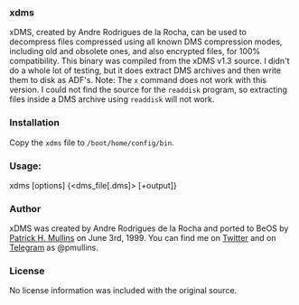 ### xdms

xDMS, created by Andre Rodrigues de la Rocha, can be used to decompress files compressed using all known DMS compression modes, including old and obsolete ones, and also encrypted files, for 100% compatibility. This binary was compiled from the xDMS v1.3 source. I didn't do a whole lot of testing, but it does extract DMS archives and then write them to disk as ADF's. Note: The `x` command does not work with this version. I could not find the source for the `readdisk` program, so extracting files inside a DMS archive using `readdisk` will not work.

### Installation

Copy the `xdms` file to `/boot/home/config/bin`.

### Usage:

xdms [options] <command> {<dms_file[.dms]> [+output]}

### Author
xDMS was created by Andre Rodrigues de la Rocha and ported to BeOS by [Patrick H. Mullins](http://www.pmullins.net) on June 3rd, 1999. You can find me on  [Twitter](https://twitter.com/phmullins) and on [Telegram](https://telegram.org/) as @pmullins.

### License
No license information was included with the original source.
